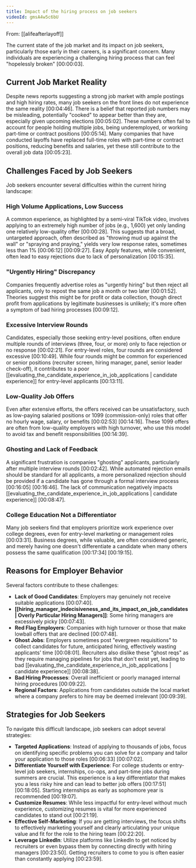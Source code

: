 ```yaml
---
title: Impact of the hiring process on job seekers
videoId: gmsA4w5c6bU
---
```


From: [[alifeafterlayoff]] <br/> 

The current state of the job market and its impact on job seekers, particularly those early in their careers, is a significant concern. Many individuals are experiencing a challenging hiring process that can feel "hopelessly broken" <a class="yt-timestamp" data-t="00:00:03">[00:00:03]</a>.

## Current Job Market Reality

Despite news reports suggesting a strong job market with ample postings and high hiring rates, many job seekers on the front lines do not experience the same reality <a class="yt-timestamp" data-t="00:04:46">[00:04:46]</a>. There is a belief that reported job numbers may be misleading, potentially "cooked" to appear better than they are, especially given upcoming elections <a class="yt-timestamp" data-t="00:05:02">[00:05:02]</a>. These numbers often fail to account for people holding multiple jobs, being underemployed, or working part-time or contract positions <a class="yt-timestamp" data-t="00:05:14">[00:05:14]</a>. Many companies that have conducted layoffs have replaced full-time roles with part-time or contract positions, reducing benefits and salaries, yet these still contribute to the overall job data <a class="yt-timestamp" data-t="00:05:23">[00:05:23]</a>.

## Challenges Faced by Job Seekers

Job seekers encounter several difficulties within the current hiring landscape:

### High Volume Applications, Low Success
A common experience, as highlighted by a semi-viral TikTok video, involves applying to an extremely high number of jobs (e.g., 1,600) yet only landing one relatively low-quality offer <a class="yt-timestamp" data-t="00:00:28">[00:00:28]</a>. This suggests that a broad, untargeted approach, often described as "throwing mud up against the wall" or "spraying and praying," yields very low response rates, sometimes less than 1% <a class="yt-timestamp" data-t="00:06:12">[00:06:12]</a> <a class="yt-timestamp" data-t="00:09:27">[00:09:27]</a>. Easy Apply features, while convenient, often lead to easy rejections due to lack of personalization <a class="yt-timestamp" data-t="00:15:35">[00:15:35]</a>.

### "Urgently Hiring" Discrepancy
Companies frequently advertise roles as "urgently hiring" but then reject all applicants, only to repost the same job a month or two later <a class="yt-timestamp" data-t="00:01:52">[00:01:52]</a>. Theories suggest this might be for profit or data collection, though direct profit from applications by legitimate businesses is unlikely; it's more often a symptom of bad hiring processes <a class="yt-timestamp" data-t="00:09:12">[00:09:12]</a>.

### Excessive Interview Rounds
Candidates, especially those seeking entry-level positions, often endure multiple rounds of interviews (three, four, or more) only to face rejection or no response <a class="yt-timestamp" data-t="00:02:21">[00:02:21]</a>. For entry-level roles, four rounds are considered excessive <a class="yt-timestamp" data-t="00:10:49">[00:10:49]</a>. While four rounds might be common for experienced or senior positions (recruiter screen, hiring manager, panel, senior leader check-off), it contributes to a poor [[evaluating_the_candidate_experience_in_job_applications | candidate experience]] for entry-level applicants <a class="yt-timestamp" data-t="00:13:11">[00:13:11]</a>.

### Low-Quality Job Offers
Even after extensive efforts, the offers received can be unsatisfactory, such as low-paying salaried positions or 1099 (commission-only) roles that offer no hourly wage, salary, or benefits <a class="yt-timestamp" data-t="00:02:53">[00:02:53]</a> <a class="yt-timestamp" data-t="00:14:16">[00:14:16]</a>. These 1099 offers are often from low-quality employers with high turnover, who use this model to avoid tax and benefit responsibilities <a class="yt-timestamp" data-t="00:14:39">[00:14:39]</a>.

### Ghosting and Lack of Feedback
A significant frustration is companies "ghosting" applicants, particularly after multiple interview rounds <a class="yt-timestamp" data-t="00:02:42">[00:02:42]</a>. While automated rejection emails should be standard for all applicants, a more personalized rejection should be provided if a candidate has gone through a formal interview process <a class="yt-timestamp" data-t="00:16:05">[00:16:05]</a> <a class="yt-timestamp" data-t="00:16:46">[00:16:46]</a>. The lack of communication negatively impacts [[evaluating_the_candidate_experience_in_job_applications | candidate experience]] <a class="yt-timestamp" data-t="00:08:47">[00:08:47]</a>.

### College Education Not a Differentiator
Many job seekers find that employers prioritize work experience over college degrees, even for entry-level marketing or management roles <a class="yt-timestamp" data-t="00:03:31">[00:03:31]</a>. Business degrees, while valuable, are often considered generic, and merely having one doesn't differentiate a candidate when many others possess the same qualification <a class="yt-timestamp" data-t="00:17:34">[00:17:34]</a> <a class="yt-timestamp" data-t="00:19:15">[00:19:15]</a>.

## Reasons for Employer Behavior

Several factors contribute to these challenges:
*   **Lack of Good Candidates**: Employers may genuinely not receive suitable applications <a class="yt-timestamp" data-t="00:07:40">[00:07:40]</a>.
*   **[[hiring_manager_indecisiveness_and_its_impact_on_job_candidates | Overly Particular Hiring Managers]]**: Some hiring managers are excessively picky <a class="yt-timestamp" data-t="00:07:43">[00:07:43]</a>.
*   **Red Flag Employers**: Companies with high turnover or those that make lowball offers that are declined <a class="yt-timestamp" data-t="00:07:48">[00:07:48]</a>.
*   **Ghost Jobs**: Employers sometimes post "evergreen requisitions" to collect candidates for future, anticipated hiring, effectively wasting applicants' time <a class="yt-timestamp" data-t="00:08:01">[00:08:01]</a>. Recruiters also dislike these "ghost reqs" as they require managing pipelines for jobs that don't exist yet, leading to bad [[evaluating_the_candidate_experience_in_job_applications | candidate experience]] <a class="yt-timestamp" data-t="00:08:38">[00:08:38]</a>.
*   **Bad Hiring Processes**: Overall inefficient or poorly managed internal hiring procedures <a class="yt-timestamp" data-t="00:09:22">[00:09:22]</a>.
*   **Regional Factors**: Applications from candidates outside the local market where a company prefers to hire may be deemed irrelevant <a class="yt-timestamp" data-t="00:09:39">[00:09:39]</a>.

## Strategies for Job Seekers

To navigate this difficult landscape, job seekers can adopt several strategies:

*   **Targeted Applications**: Instead of applying to thousands of jobs, focus on identifying specific problems you can solve for a company and tailor your application to those roles <a class="yt-timestamp" data-t="00:06:33">[00:06:33]</a> <a class="yt-timestamp" data-t="00:07:02">[00:07:02]</a>.
*   **Differentiate Yourself with Experience**: For college students or entry-level job seekers, internships, co-ops, and part-time jobs during summers are crucial. This experience is a key differentiator that makes you a less risky hire and can lead to better job offers <a class="yt-timestamp" data-t="00:17:51">[00:17:51]</a> <a class="yt-timestamp" data-t="00:18:05">[00:18:05]</a>. Starting internships as early as sophomore year is recommended <a class="yt-timestamp" data-t="00:19:07">[00:19:07]</a>.
*   **Customize Resumes**: While less impactful for entry-level without much experience, customizing resumes is vital for more experienced candidates to stand out <a class="yt-timestamp" data-t="00:21:19">[00:21:19]</a>.
*   **Effective Self-Marketing**: If you are getting interviews, the focus shifts to effectively marketing yourself and clearly articulating your unique value and fit for the role to the hiring team <a class="yt-timestamp" data-t="00:22:20">[00:22:20]</a>.
*   **Leverage LinkedIn**: Utilize platforms like LinkedIn to get noticed by recruiters or even bypass them by connecting directly with hiring managers <a class="yt-timestamp" data-t="00:23:50">[00:23:50]</a>. Getting recruiters to come to you is often easier than constantly applying <a class="yt-timestamp" data-t="00:23:59">[00:23:59]</a>.